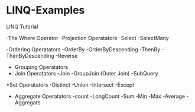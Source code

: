 # LINQ-Examples
 LINQ Tutorial

-The Where Operator
-Projection Operatators
     -Select
     -SelectMany
     
-Ordering Operatators
      -OrderBy
      -OrderByDescending
      -ThenBy
      -ThenByDescending
      -Reverse
      
 * Grouping Operatators
 * Join Operatators
       -Join 
       -GroupJoin (Outer Join)
       -SubQuery
       
 *Set Operatators
       -Distinct
       -Union
       -Intersect
       -Except
       
* Aggregate Operatators
       -count
       -LongCount
       -Sum
       -Min
       -Max
       -Average
       -Aggregate
